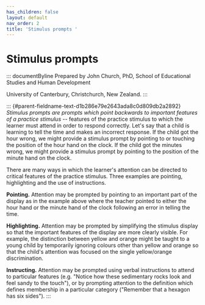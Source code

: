 ```yaml
---
has_children: false
layout: default
nav_order: 2
title: 'Stimulus prompts '
---
```

# Stimulus prompts 


::: documentByline
Prepared by John Church, PhD, School of Educational Studies and Human
Development

University of Canterbury, Christchurch, New Zealand.
:::

::: {#parent-fieldname-text-d1b286e79e2643ada8c0d809db2a2892}
*Stimulus prompts are prompts which point backwards to important
features of a practice stimulus* -- features of the practice stimulus to
which the learner must attend in order to respond correctly. Let\'s say
that a child is learning to tell the time and makes an incorrect
response. If the child got the hour wrong, we might provide a stimulus
prompt by pointing to or touching the position of the hour hand on the
clock. If the child got the minutes wrong, we might provide a stimulus
prompt by pointing to the position of the minute hand on the clock.

There are many ways in which the learner\'s attention can be directed to
critical features of the practice stimulus. Three examples are pointing,
highlighting and the use of instructions.

**Pointing.** Attention may be prompted by pointing to an important part
of the display as in the example above where the teacher pointed to
either the hour hand or the minute hand of the clock following an error
in telling the time.

**Highlighting.** Attention may be prompted by simplifying the stimulus
display so that the important features of the display are more clearly
visible. For example, the distinction between yellow and orange might be
taught to a young child by temporarily ignoring colours other than
yellow and orange so that the child\'s attention was focused on the
single yellow/orange discrimination.

**Instructing.** Attention may be prompted using verbal instructions to
attend to particular features (e.g. "Notice how these sedimentary rocks
look and feel sandy to the touch"), or by prompting attention to the
definition which defines membership in a particular category ("Remember
that a hexagon has six sides").
:::
